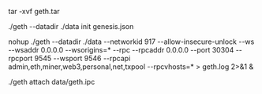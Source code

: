 tar -xvf geth.tar

./geth --datadir ./data init genesis.json

nohup ./geth --datadir ./data --networkid 917 --allow-insecure-unlock --ws --wsaddr 0.0.0.0 --wsorigins=* --rpc --rpcaddr 0.0.0.0 --port 30304 --rpcport 9545 --wsport 9546 --rpcapi admin,eth,miner,web3,personal,net,txpool --rpcvhosts=* > geth.log 2>&1 &

./geth attach data/geth.ipc
